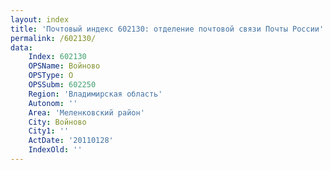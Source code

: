```yaml
---
layout: index
title: 'Почтовый индекс 602130: отделение почтовой связи Почты России'
permalink: /602130/
data:
    Index: 602130
    OPSName: Войново
    OPSType: О
    OPSSubm: 602250
    Region: 'Владимирская область'
    Autonom: ''
    Area: 'Меленковский район'
    City: Войново
    City1: ''
    ActDate: '20110128'
    IndexOld: ''
---
```

